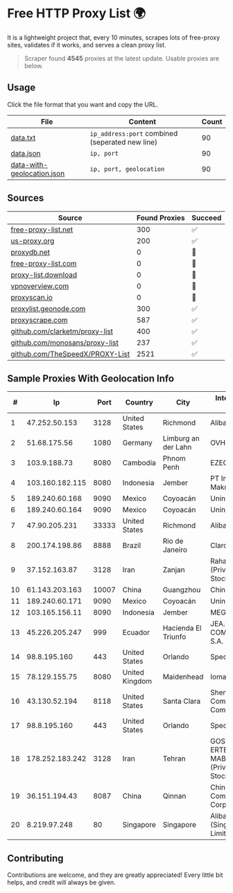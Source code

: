 
# Free HTTP Proxy List 🌍

It is a lightweight project that, every 10 minutes, scrapes lots of free-proxy sites, validates if it works, and serves a clean proxy list.


> Scraper found **4545** proxies at the latest update. Usable proxies are below.

## Usage

Click the file format that you want and copy the URL.


|File|Content|Count|
|----|-------|-----|
|[data.txt](https://raw.githubusercontent.com/themiralay/Proxy-List-World/master/data.txt)|`ip_address:port` combined (seperated new line)|90|
|[data.json](https://raw.githubusercontent.com/themiralay/Proxy-List-World/master/data.json)|`ip, port`|90|
|[data-with-geolocation.json](https://raw.githubusercontent.com/themiralay/Proxy-List-World/master/data-with-geolocation.json)|`ip, port, geolocation`|90|

## Sources

|Source|Found Proxies|Succeed|
|------|-------------|-------|
|[free-proxy-list.net](https://free-proxy-list.net)|300|✅|
|[us-proxy.org](https://www.us-proxy.org)|200|✅|
|[proxydb.net](http://proxydb.net)|0|🚫|
|[free-proxy-list.com](https://free-proxy-list.com/?page=&port=&type%5B%5D=http&type%5B%5D=https&up_time=0&search=Search)|0|🚫|
|[proxy-list.download](https://www.proxy-list.download/HTTP)|0|🚫|
|[vpnoverview.com](https://vpnoverview.com/privacy/anonymous-browsing/free-proxy-servers)|0|🚫|
|[proxyscan.io](https://www.proxyscan.io)|0|🚫|
|[proxylist.geonode.com](https://proxylist.geonode.com/api/proxy-list?limit=300&page=1&sort_by=lastChecked&sort_type=desc&protocols=http,https)|300|✅|
|[proxyscrape.com](https://api.proxyscrape.com/v2/?request=displayproxies&protocol=http&timeout=10000&country=all&ssl=all&anonymity=all)|587|✅|
|[github.com/clarketm/proxy-list](https://raw.githubusercontent.com/clarketm/proxy-list/master/proxy-list-raw.txt)|400|✅|
|[github.com/monosans/proxy-list](https://raw.githubusercontent.com/monosans/proxy-list/main/proxies/http.txt)|237|✅|
|[github.com/TheSpeedX/PROXY-List](https://raw.githubusercontent.com/TheSpeedX/PROXY-List/master/http.txt)|2521|✅|


## Sample Proxies With Geolocation Info

|#|Ip|Port|Country|City|Internet Service Provider|
|-|--|----|-------|----|-------------------------|
|1|47.252.50.153|3128|United States|Richmond|Alibaba Cloud LLC|
|2|51.68.175.56|1080|Germany|Limburg an der Lahn|OVH SAS|
|3|103.9.188.73|8080|Cambodia|Phnom Penh|EZECOM CO., LTD.|
|4|103.160.182.115|8080|Indonesia|Jember|PT Internusa Duta Makmur|
|5|189.240.60.168|9090|Mexico|Coyoacán|Uninet S.A. de C.V.|
|6|189.240.60.164|9090|Mexico|Coyoacán|Uninet S.A. de C.V.|
|7|47.90.205.231|33333|United States|Richmond|Alibaba.com LLC|
|8|200.174.198.86|8888|Brazil|Rio de Janeiro|Claro S.A|
|9|37.152.163.87|3128|Iran|Zanjan|Rahanet Zanjan Co. (Private Joint-Stock)|
|10|61.143.203.163|10007|China|Guangzhou|Chinanet|
|11|189.240.60.171|9090|Mexico|Coyoacán|Uninet S.A. de C.V.|
|12|103.165.156.11|8090|Indonesia|Jember|MEGADATA-ISP|
|13|45.226.205.247|999|Ecuador|Hacienda El Triunfo|JEA.PC COMUNICACIONES S.A.|
|14|98.8.195.160|443|United States|Orlando|Spectrum|
|15|78.129.155.75|8080|United Kingdom|Maidenhead|Iomart Hosting Ltd|
|16|43.130.52.194|8118|United States|Santa Clara|Shenzhen Tencent Computer Systems Company Limited|
|17|98.8.195.160|443|United States|Orlando|Spectrum|
|18|178.252.183.242|3128|Iran|Tehran|GOSTARESH-E-ERTEBATAT-E MABNA COMPANY (Private Joint Stock)|
|19|36.151.194.43|8087|China|Qinnan|China Mobile Communications Corporation|
|20|8.219.97.248|80|Singapore|Singapore|Alibaba Cloud (Singapore) Private Limited|



## Contributing

Contributions are welcome, and they are greatly appreciated! Every
little bit helps, and credit will always be given.

